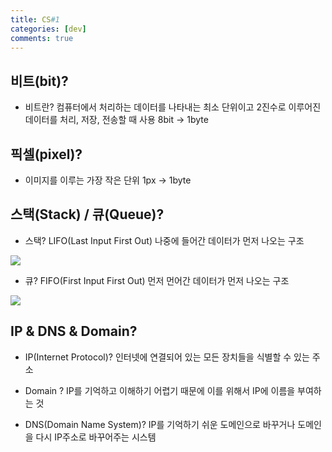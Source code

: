 ```yaml
---
title: CS#1
categories: [dev]
comments: true
---
```


## 비트(bit)?

- 비트란?
  컴퓨터에서 처리하는 데이터를 나타내는 최소 단위이고
  2진수로 이루어진 데이터를 처리, 저장, 전송할 때 사용
  8bit -> 1byte

## 픽셀(pixel)?

- 이미지를 이루는 가장 작은 단위
  1px -> 1byte

## 스택(Stack) / 큐(Queue)?

- 스택? LIFO(Last Input First Out)
  나중에 들어간 데이터가 먼저 나오는 구조

![](https://upload.wikimedia.org/wikipedia/commons/thumb/2/29/Data_stack.svg/1200px-Data_stack.svg.png)

- 큐? FIFO(First Input First Out)
  먼저 먼어간 데이터가 먼저 나오는 구조

![](https://blog.kakaocdn.net/dn/ooQmV/btqMqdzNEbX/rtn2eAZbz8wQml93F9c1pK/img.png)

## IP & DNS & Domain?

- IP(Internet Protocol)? 인터넷에 연결되어 있는 모든 장치들을 식별할 수 있는 주소

- Domain ? IP를 기억하고 이해하기 어렵기 때문에 이를 위해서 IP에 이름을 부여하는 것

- DNS(Domain Name System)? IP를 기억하기 쉬운 도메인으로 바꾸거나 도메인을 다시 IP주소로 바꾸어주는 시스템
